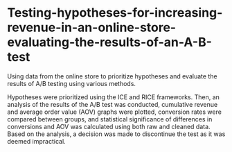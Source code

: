 # Testing-hypotheses-for-increasing-revenue-in-an-online-store-evaluating-the-results-of-an-A-B-test

Using data from the online store to prioritize hypotheses and evaluate the results of A/B testing using various methods.

Hypotheses were prioritized using the ICE and RICE frameworks. Then, an analysis of the results of the A/B test was conducted, 
cumulative revenue and average order value (AOV) graphs were plotted, conversion rates were compared between groups,
and statistical significance of differences in conversions and AOV was calculated using both raw and cleaned data. 
Based on the analysis, a decision was made to discontinue the test as it was deemed impractical.

